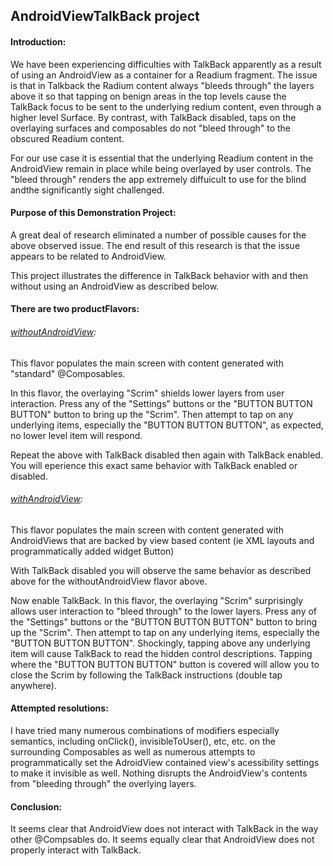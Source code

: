 ## **AndroidViewTalkBack project**

#### Introduction:

We have been experiencing difficulties with TalkBack apparently as a result of using an AndroidView as a container for a Readium fragment. The issue is that in Talkback the Radium content always "bleeds through" the layers above it so that tapping on benign areas in the top levels cause the TalkBack focus to be sent to the underlying redium content, even through a higher level Surface. By contrast, with TalkBack disabled, taps on the overlaying surfaces and composables do not "bleed through" to the obscured Readium content.

For our use case it is essential that the underlying Readium content in the AndroidView remain in place while being overlayed by user controls. The "bleed through" renders the app extremely diffuicult to use for the blind andthe significantly sight challenged.

#### Purpose of this Demonstration Project: 

A great deal of research eliminated a number of possible causes for the above observed issue. The end result of this research is that the issue appears to be related to AndroidView.

This project illustrates the difference in TalkBack behavior with and then without using an AndroidView as described below.

#### There are two productFlavors:

###### <u>withoutAndroidView</u>: 

This flavor populates the main screen with content generated with "standard" @Composables.

In this flavor, the overlaying "Scrim" shields lower layers from user interaction. Press any of the "Settings" buttons or the "BUTTON BUTTON BUTTON" button to bring up the "Scrim". Then attempt to tap on any underlying items, especially the "BUTTON BUTTON BUTTON", as expected, no lower level item will respond.

Repeat the above with TalkBack disabled then again with TalkBack enabled. You will eperience this exact same behavior with TalkBack enabled or disabled.

###### <u>withAndroidView</u>: 

This flavor populates the main screen with content generated with AndroidViews that are backed by view based content (ie XML layouts and programmatically added widget Button)

With TalkBack disabled you will observe the same behavior as described above for the withoutAndroidView flavor above.

Now enable TalkBack. In this flavor, the overlaying "Scrim" surprisingly allows user interaction to "bleed through" to the lower layers. Press any of the "Settings" buttons or the "BUTTON BUTTON BUTTON" button to bring up the "Scrim". Then attempt to tap on any underlying items, especially the "BUTTON BUTTON BUTTON". Shockingly, tapping above any underlying item will cause TalkBack to read the hidden control descriptions. Tapping where the "BUTTON BUTTON BUTTON" button is covered will allow you to close the Scrim by following the TalkBack instructions (double tap anywhere).

#### Attempted resolutions:

I have tried many numerous combinations of modifiers especially semantics, including onClick(), invisibleToUser(), etc, etc. on the surrounding Composables as well as numerous attempts to programmatically set the AdroidView contained view's acessibility settings to make it invisible as well. Nothing disrupts the AndroidView's contents from "bleeding through" the overlying layers.

#### Conclusion:

It seems clear that AndroidView does not interact with TalkBack in the way other @Compsables do. It seems equally clear that AndroidView does not properly interact with TalkBack.







